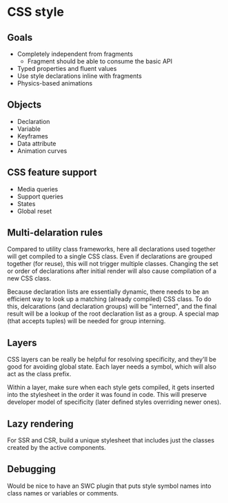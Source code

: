 # CSS style

## Goals

- Completely independent from fragments
  - Fragment should be able to consume the basic API
- Typed properties and fluent values
- Use style declarations inline with fragments
- Physics-based animations

## Objects

- Declaration
- Variable
- Keyframes
- Data attribute
- Animation curves

## CSS feature support

- Media queries
- Support queries
- States
- Global reset

## Multi-delaration rules

Compared to utility class frameworks, here all declarations used together will get compiled to a single CSS class. Even if declarations are grouped together (for reuse), this will not trigger multiple classes. Changing the set or order of declarations after initial render will also cause compilation of a new CSS class.

Because declaration lists are essentially dynamic, there needs to be an efficient way to look up a matching (already compiled) CSS class. To do this, delcarations (and declaration groups) will be "interned", and the final result will be a lookup of the root declaration list as a group. A special map (that accepts tuples) will be needed for group interning.

## Layers

CSS layers can be really be helpful for resolving specificity, and they'll be good for avoiding global state. Each layer needs a symbol, which will also act as the class prefix.

Within a layer, make sure when each style gets compiled, it gets inserted into the stylesheet in the order it was found in code. This will preserve developer model of specificity (later defined styles overriding newer ones).

## Lazy rendering

For SSR and CSR, build a unique stylesheet that includes just the classes created by the active components.

## Debugging

Would be nice to have an SWC plugin that puts style symbol names into class names or variables or comments.
